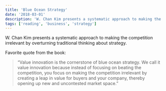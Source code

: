 ```yaml
---
title: 'Blue Ocean Strategy'
date: '2018-03-01'
description: 'W. Chan Kim presents a systematic approach to making the competition irrelevant by overturning traditional thinking about strategy.'
tags: ['reading', 'business', 'strategy']
---
```


W. Chan Kim presents a systematic approach to making the competition irrelevant by overturning traditional thinking about strategy.

Favorite quote from the book:

> “Value innovation is the cornerstone of blue ocean strategy. We call it value innovation because instead of focusing on beating the competition, you focus on making the competition irrelevant by creating a leap in value for buyers and your company, thereby opening up new and uncontested market space.”
